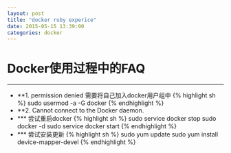 ```yaml
---
layout: post
title: "docker ruby experice"
date: 2015-05-15 13:39:00
categories: docker
---
```

# Docker使用过程中的FAQ
* * *
* **1. permission denied
需要将自己加入docker用户组中
{% highlight sh %}
sudo usermod -a -G docker <username>
{% endhighlight %}
* **2. Cannot connect to the Docker daemon.
* *** 尝试重启docker
{% highlight sh %}
sudo service docker stop
sudo docker -d
sudo service docker start
{% endhighlight %}
* *** 尝试安装更新
{% highlight sh %}
sudo yum update
sudo yum install device-mapper-devel
{% endhighlight %}
